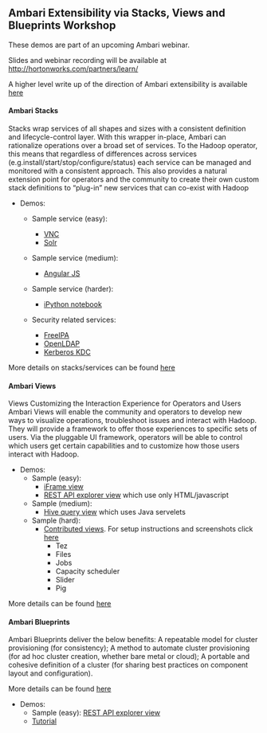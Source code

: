 ## Ambari Extensibility via Stacks, Views and Blueprints Workshop 

These demos are part of an upcoming Ambari webinar.

Slides and webinar recording will be available at http://hortonworks.com/partners/learn/

A higher level write up of the direction of Ambari extensibility is available [here](http://hortonworks.com/blog/future-apache-ambari/)

#### Ambari Stacks 
Stacks wrap services of all shapes and sizes with a consistent definition and lifecycle-control layer. With this wrapper in-place, Ambari can rationalize operations over a broad set of services.
To the Hadoop operator, this means that regardless of differences across services (e.g.install/start/stop/configure/status) each service can be managed and monitored with a consistent approach.
This also provides a natural extension point for operators and the community to create their own custom stack definitions to “plug-in” new services that can co-exist with Hadoop

- Demos:
  - Sample service (easy): 
    - [VNC](https://github.com/abajwa-hw/vnc-stack)
    - [Solr](https://github.com/abajwa-hw/search-demo/tree/master/solr_stack)
  - Sample service (medium): 
    - [Angular JS](https://github.com/abajwa-hw/search-demo)
  - Sample service (harder): 
    - [iPython notebook](https://github.com/randerzander/ipython-stack) 

  - Security related services: 
    - [FreeIPA](https://github.com/abajwa-hw/freeipa-stack)
    - [OpenLDAP](https://github.com/abajwa-hw/openldap-stack)
    - [Kerberos KDC](https://github.com/abajwa-hw/kdc-stack)
    
More details on stacks/services can be found [here](https://cwiki.apache.org/confluence/display/AMBARI/Stacks+and+Services)


#### Ambari Views

Views Customizing the Interaction Experience for Operators and Users
Ambari Views will enable the community and operators to develop new ways to visualize operations, troubleshoot issues and interact with Hadoop. They will provide a framework to offer those experiences to specific sets of users. Via the pluggable UI framework, operators will be able to control which users get certain capabilities and to customize how those users interact with Hadoop.

- Demos:
  - Sample (easy): 
    - [iFrame view](https://github.com/abajwa-hw/iframe-view)
    - [REST API explorer view](https://github.com/abajwa-hw/blueprints-view) which use only HTML/javascript
  - Sample (medium): 
    - [Hive query view](https://github.com/randerzander/servlet-view-example) which uses Java servelets
  - Sample (hard): 
    - [Contributed views](https://github.com/apache/ambari/tree/trunk/contrib/views). For setup instructions and screenshots click [here](https://github.com/abajwa-hw/ambari-workshops/blob/master/contributed-views.md)
      - Tez
      - Files
      - Jobs
      - Capacity scheduler 
      - Slider
      - Pig
      

More details can be found [here](https://cwiki.apache.org/confluence/display/AMBARI/Views)

#### Ambari Blueprints

Ambari Blueprints deliver the below benefits:
A repeatable model for cluster provisioning (for consistency);
A method to automate cluster provisioning (for ad hoc cluster creation, whether bare metal or cloud);
A portable and cohesive definition of a cluster (for sharing best practices on component layout and configuration).

More details can be found [here](https://cwiki.apache.org/confluence/display/AMBARI/Blueprints)

- Demos:
  - Sample (easy): [REST API explorer view](https://github.com/abajwa-hw/blueprints-view)
  - [Tutorial](http://hortonworks.com/blog/ambari-blueprints-delivers-missing-component-cluster-provisioning/)
   
